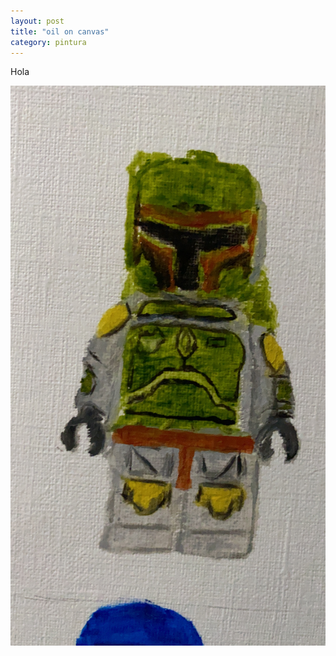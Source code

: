 ```yaml
---
layout: post
title: "oil on canvas"
category: pintura
---
```

Hola

![GitHub Logo](/images/up/boba.jpeg)
